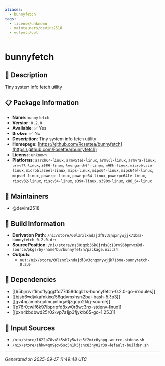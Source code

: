 ```yaml
---
aliases:
  - bunnyfetch
tags:
  - license/unknown
  - maintainers/devins2518
  - outputs/out
---
```


# bunnyfetch

## 📝 Description

Tiny system info fetch utility

## 📋 Package Information

- **Name**: `bunnyfetch`
- **Version**: `0.2.0`
- **Available**: ✅ Yes
- **Broken**: ✅ No
- **Description**: Tiny system info fetch utility
- **Homepage**: [https://github.com/Rosettea/bunnyfetch](https://github.com/Rosettea/bunnyfetch)
- **License**: `unknown`
- **Platforms**: `aarch64-linux`, `armv5tel-linux`, `armv6l-linux`, `armv7a-linux`, `armv7l-linux`, `i686-linux`, `loongarch64-linux`, `m68k-linux`, `microblaze-linux`, `microblazeel-linux`, `mips-linux`, `mips64-linux`, `mips64el-linux`, `mipsel-linux`, `powerpc-linux`, `powerpc64-linux`, `powerpc64le-linux`, `riscv32-linux`, `riscv64-linux`, `s390-linux`, `s390x-linux`, `x86_64-linux`
## 👥 Maintainers

- @devins2518


## 🔧 Build Information

- **Derivation Path**: `/nix/store/60lznxlxndajdf8v3qnqxnywjjk71bma-bunnyfetch-0.2.0.drv`
- **Source Position**: `/nix/store/ns30sqxb36k8jrds8z18rv96bpnwc60d-source/pkgs/by-name/bu/bunnyfetch/package.nix:24`
- **Outputs**:
  - `out`:  `/nix/store/60lznxlxndajdf8v3qnqxnywjjk71bma-bunnyfetch-0.2.0`

## 🔗 Dependencies

- [[65bjnxvrflmcflyggpffd77d58dcgbzs-bunnyfetch-0.2.0-go-modules]]
- [[bjsb6wdjykafnkixq156qdvmxhsm2bai-bash-5.3p3]]
- [[gv4ngamn5rjplmcpnlbqa6jzgcpx2klg-source]]
- [[p76r0cwlf6k97ibprrpfd8xw0r8wc3nx-stdenv-linux]]
- [[pxn4bbdbwd25r02kvp7a1jp3fjykrb65-go-1.25.0]]

## 📁 Input Sources

- `/nix/store/l622p70vy8k5sh7y5wizi5f2mic6ynpg-source-stdenv.sh`
- `/nix/store/shkw4qm9qcw5sc5n1k5jznc83ny02r39-default-builder.sh`

---
*Generated on 2025-09-27 11:49:48 UTC*
